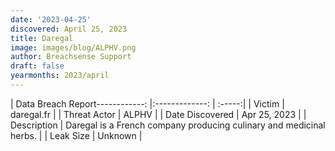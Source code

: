 ```yaml
---
date: '2023-04-25'
discovered: April 25, 2023
title: Daregal
image: images/blog/ALPHV.png
author: Breachsense Support
draft: false
yearmonths: 2023/april
---
```


| Data Breach Report------------:     |:-------------:    | :-----:|
| Victim      | daregal.fr      | 
| Threat Actor      | ALPHV      | 
| Date Discovered      | Apr 25, 2023      | 
| Description      | Daregal is a French company producing culinary and medicinal herbs.      | 
| Leak Size      | Unknown      | 

